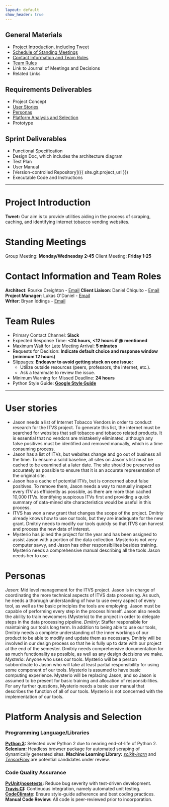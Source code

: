 ```yaml
---
layout: default
show_header: true
---
```


## General Materials
 - [Project Introduction, including Tweet](#project-introduction)
 - [Schedule of Standing Meetings](#standing-meetings)
 - [Contact Information and Team Roles](#contact-information-and-team-roles)
 - [Team Rules](#team-rules)
 - Link to Journal of Meetings and Decisions
 - Related Links

## Requirements Deliverables
 - Project Concept
 - [User Stories](#user-stories)
 - [Personas](#personas)
 - [Platform Analysis and Selection](#platform-analysis-and-selection)
 - Prototype

## Sprint Deliverables
 - Functional Specification
 - Design Doc, which includes the architecture diagram
 - Test Plan
 - User Manual
 - [Version-controlled Repository]({{ site.git.project_url }})
 - Executable Code and Instructions

***

# Project Introduction

**Tweet:** Our aim is to provide utilities aiding in the process of scraping, caching, and identifying internet tobacco vending websites.

# Standing Meetings

Group Meeting: **Monday/Wednesday 2:45** 
Client Meeting: **Friday 1:25**
 
# Contact Information and Team Roles
 
**Architect**: Rourke Creighton - [Email](mailto:racreigh@live.unc.edu) 
**Client Liaison**: Daniel Chiquito - [Email](mailto:daniel.chiquito@gmail.com) 
**Project Manager**: Lukas O'Daniel - [Email](mailto:odani@live.unc.edu)  
**Writer**: Bryan Iddings - [Email](mailto:iddings@cs.unc.edu)

# Team Rules

 - Primary Contact Channel: **Slack**
 - Expected Response Time: **<24 hours, <12 hours if @ mentioned**
 - Maximum Wait for Late Meeting Arrival: **5 minutes**
 - Requests for Decision: **Indicate default choice and response window (minimum 12 hours)**
 - Slippages: **Endeavor to avoid getting stuck on one issue:**
   - Utilize outside resources (peers, professors, the internet, etc.).
   - Ask a teammate to review the issue.
 - Minimum Warning for Missed Deadline: **24 hours**
 - Python Style Guide: **[Google Style Guide](https://google.github.io/styleguide/pyguide.html)**
 
***

# User stories
 - Jason needs a list of Internet Tobacco Vendors in order to conduct research for the ITVS project. To generate this list, the internet must be searched for websites that sell tobacco and tobacco related products. It is essential that no vendors are mistakenly eliminated, although any false positives must be identified and removed manually, which is a time consuming process. 
 - Jason has a list of ITVs, but websites change and go out of business all the time. To ensure a solid baseline, all sites on Jason's list must be cached to be examined at a later date. The site should be preserved as accurately as possible to ensure that it is an accurate representation of the original site.
 - Jason has a cache of potential ITVs, but is concerned about false positives. To remove them, Jason needs a way to manually inspect every ITV as efficiently as possible, as there are more than cached 10,000 ITVs. Identifying suspicous ITVs first and providing a quick summary of data-mined site characteristics would be useful in this process.
 - ITVS has won a new grant that changes the scope of the project. Dmitriy already knows how to use our tools, but they are inadequate for the new grant. Dmitriy needs to modify our tools quickly so that ITVS can harvest and process the new data of interest.
 - Mysterio has joined the project for the year and has been assigned to assist Jason with a portion of the data collection. Mysterio is not very computer savvy, and Jason has other responsibilites besides training. Mysterio needs a comprehensive manual describing all the tools Jason needs her to use.

# Personas
*Jason*: Mid level management for the ITVS project. Jason is in charge of coordinating the more technical aspects of ITVS data processing. As such, he needs a thorough understanding of how to use every aspect of every tool, as well as the basic principles the tools are employing. Jason must be capable of performing every step in the process himself. Jason also needs the ability to train newcomers (Mysterio) to the project in order to delegate steps in the data processing pipeline. 
*Dmitriy*: Staffer responsible for maintaining our tools long term. In addition to being able to use our tools, Dmitriy needs a complete understanding of the inner workings of our product to be able to modify and update them as necessary. Dmitriy will be involved in our design process so that he is fully up to date with our project at the end of the semester. Dmitriy needs comprehensive documentation for as much functionality as possible, as well as any design decisions we make.
*Mysterio*: Anyone who uses our tools. Mysterio will be a person subbordinate to Jason who will take at least partial responsibility for using some component of our tools. Mysterio is assumed to have basic computing experience. Mysterio will be replacing Jason, and so Jason is assumed to be present for basic training and allocation of responsibilities. For any further questions, Mysterio needs a basic user manual that describes the function of all of our tools. Mysterio is not concerned with the implementation of our tools.

# Platform Analysis and Selection

### Programming Language/Libraries

**[Python 3](https://docs.python.org/3/):** Selected over Python 2 due to nearing end-of-life of Python 2. 
**[Selenium](http://docs.seleniumhq.org/projects/webdriver/):** Headless browser package for automated scraping of dynamically generated sites. 
**Machine Learning Library:** *[scikit-learn](http://scikit-learn.org/)* and *[TensorFlow](https://www.tensorflow.org/)* are potential candidates under review.

### Code Quality Assurance

**[PyUnit](https://docs.python.org/3.5/library/unittest.html)/[nosetests](http://nose.readthedocs.io/en/latest/):** Reduce bug severity with test-driven development. 
**[Travis CI](https://travis-ci.org/):** Continuous integration, namely automated unit testing. 
**[CodeClimate](https://codeclimate.com/):** Ensure style-guide adherence and best coding practices. 
**Manual Code Review:** All code is peer-reviewed prior to incorporation.
